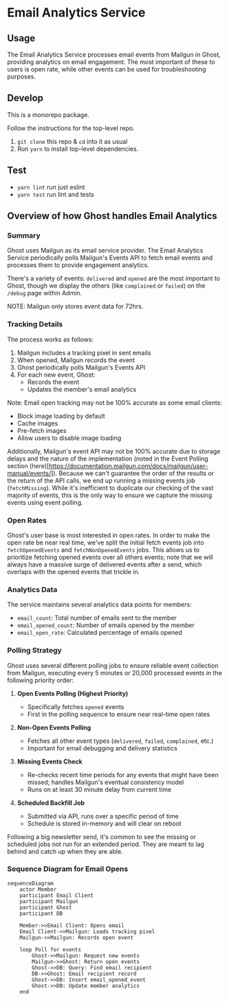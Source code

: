 # Email Analytics Service

## Usage

The Email Analytics Service processes email events from Mailgun in Ghost, providing analytics on email engagement. The most important of these to users is open rate, while other events can be used for troubleshooting purposes.

## Develop

This is a monorepo package.

Follow the instructions for the top-level repo.
1. `git clone` this repo & `cd` into it as usual
2. Run `yarn` to install top-level dependencies.

## Test

- `yarn lint` run just eslint
- `yarn test` run lint and tests

## Overview of how Ghost handles Email Analytics

### Summary
Ghost uses Mailgun as its email service provider. The Email Analytics Service periodically polls Mailgun's Events API to fetch email events and processes them to provide engagement analytics.

There's a variety of events: `delivered` and `opened` are the most important to Ghost, though we display the others (like `complained` or `failed`) on the `/debug` page within Admin.

NOTE: Mailgun only stores event data for 72hrs.

### Tracking Details
The process works as follows:
1. Mailgun includes a tracking pixel in sent emails
2. When opened, Mailgun records the event
3. Ghost periodically polls Mailgun's Events API
4. For each new event, Ghost:
   - Records the event
   - Updates the member's email analytics

Note: Email open tracking may not be 100% accurate as some email clients:
- Block image loading by default
- Cache images
- Pre-fetch images
- Allow users to disable image loading

Additionally, Mailgun's event API may not be 100% accurate due to storage delays and the nature of the implementation (noted in the Event Polling section (here)[https://documentation.mailgun.com/docs/mailgun/user-manual/events/]). Because we can't guarantee the order of the results or the return of the API calls, we end up running a missing events job (`fetchMissing`). While it's inefficient to duplicate our checking of the vast majority of events, this is the only way to ensure we capture the missing events using event polling.

### Open Rates
Ghost's user base is most interested in open rates. In order to make the open rate be near real time, we've split the initial fetch events job into `fetchOpenedEvents` and `fetchNonOpenedEvents` jobs. This allows us to prioritize fetching opened events over all others events; note that we will always have a massive surge of delivered events after a send, which overlaps with the opened events that trickle in. 

### Analytics Data
The service maintains several analytics data points for members:
- `email_count`: Total number of emails sent to the member
- `email_opened_count`: Number of emails opened by the member  
- `email_open_rate`: Calculated percentage of emails opened

### Polling Strategy
Ghost uses several different polling jobs to ensure reliable event collection from Mailgun, executing every 5 minutes or 20,000 processed events in the following priority order:

1. **Open Events Polling (Highest Priority)**
   - Specifically fetches `opened` events
   - First in the polling sequence to ensure near real-time open rates

2. **Non-Open Events Polling**
   - Fetches all other event types (`delivered`, `failed`, `complained`, etc.)
   - Important for email debugging and delivery statistics

3. **Missing Events Check**
   - Re-checks recent time periods for any events that might have been missed; handles Mailgun's eventual consistency model
   - Runs on at least 30 minute delay from current time

4. **Scheduled Backfill Job**
   - Submitted via API, runs over a specific period of time     
   - Schedule is stored in-memory and will clear on reboot

Following a big newsletter send, it's common to see the missing or scheduled jobs not run for an extended period. They are meant to lag behind and catch up when they are able.


### Sequence Diagram for Email Opens
```mermaid
sequenceDiagram
    actor Member
    participant Email Client
    participant Mailgun
    participant Ghost
    participant DB
    
    Member->>Email Client: Opens email
    Email Client->>Mailgun: Loads tracking pixel
    Mailgun->>Mailgun: Records open event
    
    loop Poll for events
        Ghost->>Mailgun: Request new events
        Mailgun->>Ghost: Return open events
        Ghost->>DB: Query: Find email recipient
        DB->>Ghost: Email recipient record
        Ghost->>DB: Insert email_opened_event
        Ghost->>DB: Update member analytics
    end
```
